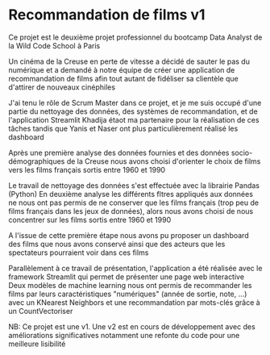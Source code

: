 # Recommandation de films v1

Ce projet est le deuxième projet professionnel du bootcamp Data Analyst de la Wild Code School à Paris

Un cinéma de la Creuse en perte de vitesse a décidé de sauter le pas du numérique et a demandé à notre équipe de créer une application de recommandation de films
afin tout autant de fidéliser sa clientèle que d'attirer de nouveaux cinéphiles

J'ai tenu le rôle de Scrum Master dans ce projet, et je me suis occupé d'une partie du nettoyage des données, des systèmes de recommandation, et de l'application Streamlit
Khadija étaot ma partenaire pour la réalisation de ces tâches tandis que Yanis et Naser ont plus particulièrement réalisé les dashboard

Après une première analyse des données fournies et des données socio-démographiques de la Creuse nous avons choisi d'orienter le choix de films vers les films français
sortis entre 1960 et 1990

Le travail de nettoyage des données s'est effectuée avec la librairie Pandas (Python)
En deuxième analyse les différents fltres appliqués aux données ne nous ont pas permis de ne conserver que les films français (trop peu de films français dans les jeux de données), alors nous avons choisi de nous concentrer sur les films sortis entre 1960 et 1990

A l'issue de cette première étape nous avons pu proposer un dashboard des films que nous avons conservé ainsi que des acteurs que les spectateurs pourraient voir dans ces films

Parallèlement à ce travail de présentation, l'application a été réalisée avec le framework Streamlit qui permet de présenter une page web interactive
Deux modèles de machine learning nous ont permis de recommander les films par leurs caractéristiques "numériques" (année de sortie, note, ...) avec un KNearest Neighbors
et une recommandation par mots-clés grâce à un CountVectoriser


NB: Ce projet est une v1.
Une v2 est en cours de développement avec des améliorations significatives notamment une refonte du code pour une meilleure lisibilité
